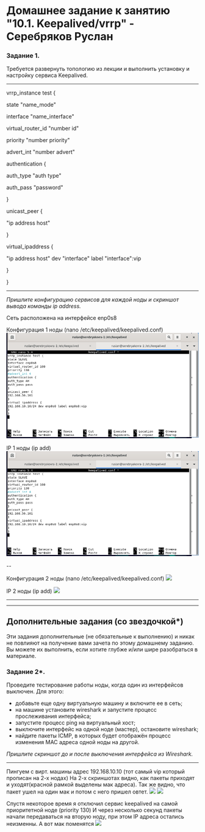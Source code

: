 # Домашнее задание к занятию "10.1. Keepalived/vrrp" - Серебряков Руслан

### Задание 1. 

Требуется развернуть топологию из лекции и выполнить установку и настройку сервиса Keepalived. 

---
vrrp_instance test {

state "name_mode"

interface "name_interface"

virtual_router_id "number id"

priority "number priority"

advert_int "number advert"

authentication {

auth_type "auth type"

auth_pass "password"

}

unicast_peer {

"ip address host"

}

virtual_ipaddress {

"ip address host" dev "interface" label "interface":vip

}

}

---

*Пришлите  конфигурацию сервисов для каждой ноды и скриншот вывода команды  ip address.*

Сеть расположена на интерфейсе enp0s8

Конфигурация 1 ноды (nano /etc/keepalived/keepalived.conf)
![](./img/s1config.png)

IP 1 ноды (ip add)
![](./img/s1config.png)

--

Конфигурация 2 ноды (nano /etc/keepalived/keepalived.conf)
![](.img/sirconfig.png)

IP 2 ноды (ip add)
![](.img/siripaddress.png)

---
---


## Дополнительные задания (со звездочкой*)

Эти задания дополнительные (не обязательные к выполнению) и никак не повлияют на получение вами зачета по этому домашнему заданию. Вы можете их выполнить, если хотите глубже и/или шире разобраться в материале.
 
### Задание 2*.

Проведите тестирование работы ноды, когда один из интерфейсов выключен. Для этого:
- добавьте еще одну виртуальную машину и включите ее в сеть;
- на машине установите wireshark и запустите процесс прослеживания интерфейса;
- запустите процесс ping на виртуальный хост;
- выключите интерфейс на одной ноде (мастер), остановите wireshark;
- найдите пакеты ICMP, в которых будет отображён процесс изменения MAC адреса одной ноды на другой. 

 *Пришлите скриншот до и после выключения интерфейса из Wireshark.*

---

Пингуем с вирт. машины адрес 192.168.10.10 (тот самый vip который прописан на 2-х нодах)
На 2-х скриншотах видно, как пакеты приходят и уходят(красной рамкой выделены мак адреса). 
Так же видно, что пакет ушел на один мак и потом с него пришел овтет.
![](.img/w1.png)
![](.img/w2.png)

Спустя некоторое время я отключил сервис keepalived на самой приоритетной ноде (priority 130)
И через несколько секунд пакеты начали передаваться на вторую ноду, при этом IP адреса остались неизменны.
А вот мак поменятся 
![](.img/w3.png)









